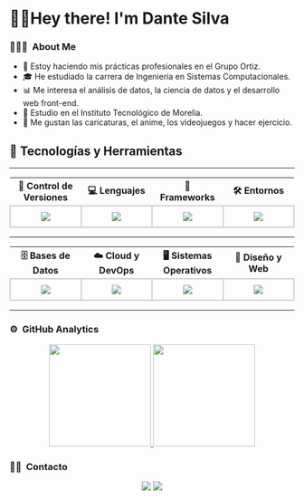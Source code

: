 <h1 align="left">💁‍♂️Hey there! I'm Dante Silva</h2>


### 👨🏻‍💻 &nbsp;About Me

- 🍊 Estoy haciendo mis prácticas profesionales en el Grupo Ortiz.
- 🎓 He estudiado la carrera de Ingeniería en Sistemas Computacionales.
- 📊 Me interesa el análisis de datos, la ciencia de datos y el desarrollo web front-end.
- 🏫 Estudio en el Instituto Tecnológico de Morelia.
- 🎨 Me gustan las caricaturas, el anime, los videojuegos y hacer ejercicio.

## 🌟 Tecnologías y Herramientas

<hr>

<table style="width: 100%">
  <tr>
    <th style="width: 25%">🔹 Control de Versiones</th>
    <th style="width: 25%">💻 Lenguajes</th>
    <th style="width: 25%">🎯 Frameworks</th>
    <th style="width: 25%">🛠️ Entornos</th>
  </tr>
  <tr>
    <td align="center" style="border: 2px solid #ccc; padding: 10px; border-radius: 10px;">
      <img src="https://skillicons.dev/icons?i=git,gitlab,github" />
    </td>
    <td align="center" style="border: 2px solid #ccc; padding: 10px; border-radius: 10px;">
      <img src="https://skillicons.dev/icons?i=python,java,html,css,r" />
    </td>
    <td align="center" style="border: 2px solid #ccc; padding: 10px; border-radius: 10px;">
      <img src="https://skillicons.dev/icons?i=bootstrap,laravel,angular,htmx" />
    </td>
    <td align="center" style="border: 2px solid #ccc; padding: 10px; border-radius: 10px;">
      <img src="https://skillicons.dev/icons?i=vscode,androidstudio,anaconda" />
    </td>
  </tr>
</table>

<hr>

<table style="width: 100%">
  <tr>
    <th style="width: 25%">🗄️ Bases de Datos</th>
    <th style="width: 25%">☁️ Cloud y DevOps</th>
    <th style="width: 25%">🖥️ Sistemas Operativos</th>
    <th style="width: 25%">🎨 Diseño y Web</th>
  </tr>
  <tr>
    <td align="center" style="border: 2px solid #ccc; padding: 10px; border-radius: 10px;">
      <img src="https://skillicons.dev/icons?i=mysql,postgres" />
    </td>
    <td align="center" style="border: 2px solid #ccc; padding: 10px; border-radius: 10px;">
      <img src="https://skillicons.dev/icons?i=azure,gcp,firebase,docker" />
    </td>
    <td align="center" style="border: 2px solid #ccc; padding: 10px; border-radius: 10px;">
      <img src="https://skillicons.dev/icons?i=linux,debian,windows" />
    </td>
    <td align="center" style="border: 2px solid #ccc; padding: 10px; border-radius: 10px;">
      <img src="https://skillicons.dev/icons?i=figma" />
    </td>
  </tr>
</table>

<hr>


### ⚙️ &nbsp;GitHub Analytics

<p align="center">
  <a href="https://github.com/DanteSilva117">
    <img height="180em" src="https://github-readme-stats-eight-theta.vercel.app/api?username=DanteSilva117&show_icons=true&theme=algolia&include_all_commits=true&count_private=true"/>
  </a>
  <a href="https://github.com/DanteSilva117">
    <img height="180em" src="https://github-readme-stats-eight-theta.vercel.app/api/top-langs/?username=DanteSilva117&layout=compact&langs_count=8&theme=algolia"/>
  </a>
</p>

### 🤝🏻 &nbsp;Contacto

<p align="center">
<a href="dantesilvacalderon@outlook.com"><img src="https://img.shields.io/badge/Microsoft_Outlook-0078D4?style=for-the-badge&logo=microsoft-outlook&logoColor=white"/></a>
<a href="https://www.linkedin.com/in/dantesilvacalderon/"><img src="https://img.shields.io/badge/LinkedIn-0077B5?style=for-the-badge&logo=linkedin&logoColor=white"/></a>
</p>
